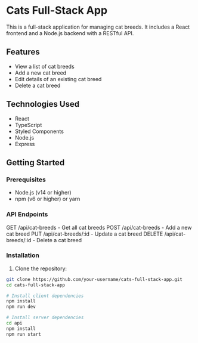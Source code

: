 # Cats Full-Stack App

This is a full-stack application for managing cat breeds. It includes a React frontend and a Node.js backend with a RESTful API.

## Features

- View a list of cat breeds
- Add a new cat breed
- Edit details of an existing cat breed
- Delete a cat breed

## Technologies Used

- React
- TypeScript
- Styled Components
- Node.js
- Express

## Getting Started

### Prerequisites

- Node.js (v14 or higher)
- npm (v6 or higher) or yarn

### API Endpoints

GET /api/cat-breeds - Get all cat breeds
POST /api/cat-breeds - Add a new cat breed
PUT /api/cat-breeds/:id - Update a cat breed
DELETE /api/cat-breeds/:id - Delete a cat breed

### Installation

1. Clone the repository:

```bash
git clone https://github.com/your-username/cats-full-stack-app.git
cd cats-full-stack-app

# Install client dependencies
npm install
npm run dev

# Install server dependencies
cd api
npm install
npm run start
